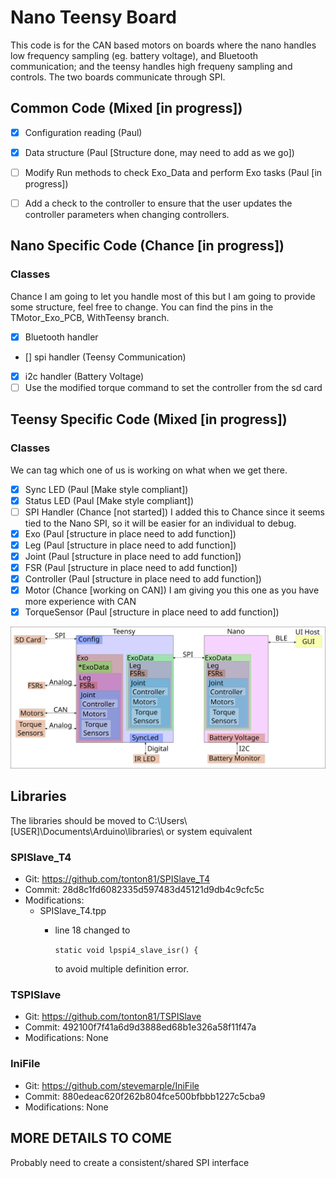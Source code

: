 # Nano Teensy Board

This code is for the CAN based motors on boards where the nano handles low frequency sampling (eg. battery voltage), and Bluetooth communication; and the teensy handles high frequeny sampling and controls.  The two boards communicate through SPI.

## Common Code (Mixed [in progress])
- [x] Configuration reading (Paul)
- [x] Data structure (Paul [Structure done, may need to add as we go])
- [ ] Modify Run methods to check Exo_Data and perform Exo tasks (Paul [in progress])
- [ ] Add a check to the controller to ensure that the user updates the controller parameters when changing 
controllers.


## Nano Specific Code (Chance [in progress])
### Classes
Chance I am going to let you handle most of this but I am going to provide some structure, feel free to change.  You can find the pins in the TMotor_Exo_PCB, WithTeensy branch.
- [X] Bluetooth handler
- [] spi handler (Teensy Communication)
- [X] i2c handler (Battery Voltage)
- [ ] Use the modified torque command to set the controller from the sd card

## Teensy Specific Code (Mixed [in progress])
### Classes
We can tag which one of us is working on what when we get there.
- [X] Sync LED (Paul [Make style compliant])
- [X] Status LED (Paul [Make style compliant])
- [ ] SPI Handler (Chance [not started]) I added this to Chance since it seems tied to the Nano SPI, so it will be easier for an individual to debug.
- [X] Exo (Paul [structure in place need to add function])
- [X] Leg (Paul [structure in place need to add function])
- [X] Joint (Paul [structure in place need to add function])
- [X] FSR (Paul [structure in place need to add function])
- [X] Controller (Paul [structure in place need to add function])
- [X] Motor (Chance [working on CAN]) I am giving you this one as you have more experience with CAN
- [X] TorqueSensor (Paul [structure in place need to add function])

![Diagram](CodeDiagram.svg)

## Libraries
The libraries should be moved to C:\Users\\\[USER\]\Documents\Arduino\libraries\ or system equivalent
### SPISlave_T4
- Git: https://github.com/tonton81/SPISlave_T4
- Commit: 28d8c1fd6082335d597483d45121d9db4c9cfc5c
- Modifications: 
    - SPISlave_T4.tpp 
        - line 18 changed to 

            ```static void lpspi4_slave_isr() {``` 

            to avoid multiple definition error.
### TSPISlave
- Git: https://github.com/tonton81/TSPISlave
- Commit: 492100f7f41a6d9d3888ed68b1e326a58f11f47a
- Modifications: None

### IniFile
- Git: https://github.com/stevemarple/IniFile
- Commit: 880edeac620f262b804fce500bfbbb1227c5cba9
- Modifications: None

## MORE DETAILS TO COME
Probably need to create a consistent/shared SPI interface
